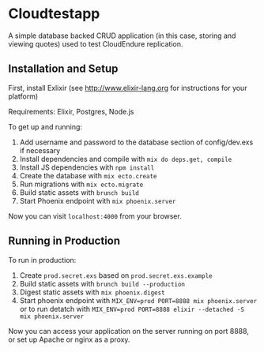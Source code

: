 # Cloudtestapp

A simple database backed CRUD application (in this case, storing and viewing quotes) used to test CloudEndure replication.

## Installation and Setup

First, install Exlixir (see http://www.elixir-lang.org for instructions for your platform)

Requirements: Elixir, Postgres, Node.js

To get up and running:

1. Add username and password to the database section of config/dev.exs if necessary
2. Install dependencies and compile with `mix do deps.get, compile`
3. Install JS dependencies with `npm install`
4. Create the database with `mix ecto.create`
5. Run migrations with `mix ecto.migrate`
6. Build static assets with `brunch build`
7. Start Phoenix endpoint with `mix phoenix.server`

Now you can visit `localhost:4000` from your browser.

## Running in Production

To run in production:

1. Create `prod.secret.exs` based on `prod.secret.exs.example`
2. Build static assets with `brunch build --production`
3. Digest static assets with `mix phoenix.digest`
4. Start phoenix endpoint with `MIX_ENV=prod PORT=8888 mix phoenix.server` or to run detatch with `MIX_ENV=prod PORT=8888 elixir --detached -S mix phoenix.server`

Now you can access your application on the server running on port 8888, or set up Apache or nginx as a proxy.
